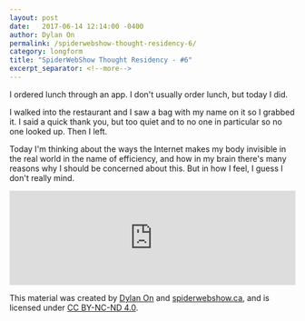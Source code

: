 ```yaml
---
layout: post
date:   2017-06-14 12:14:00 -0400
author: Dylan On
permalink: /spiderwebshow-thought-residency-6/
category: longform
title: "SpiderWebShow Thought Residency - #6"
excerpt_separator: <!--more-->
---
```


I ordered lunch through an app. I don't usually order lunch, but today I did.

I walked into the restaurant and I saw a bag with my name on it so I grabbed it. 
I said a quick thank you, but too quiet and to no one in particular so no one looked up. Then I left.

Today I'm thinking about the ways the Internet makes my body invisible in the real world in the name of efficiency, 
and how in my brain there's many reasons why I should be concerned about this. But in how I feel, I guess I don't really mind.

<!--more-->

<iframe width="100%" height="166" scrolling="no" frameborder="no" 
src="https://w.soundcloud.com/player/?url=https%3A//api.soundcloud.com/tracks/328025566&amp;color=ff5500&amp;auto_play=false&amp;hide_related=false&amp;show_comments=true&amp;show_user=true&amp;show_reposts=false">
</iframe>

<p class="small">
  This material was created by <a href="https://dylanon.com/">Dylan On</a> and <a href="https://spiderwebshow.ca/">spiderwebshow.ca</a>, 
  and is licensed under <a href="https://creativecommons.org/licenses/by-nc-nd/4.0/">CC BY-NC-ND 4.0</a>.
</p>